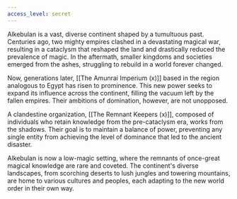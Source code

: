 ```yaml
---
access_level: secret
---
```


Alkebulan is a vast, diverse continent shaped by a tumultuous past. Centuries ago, two mighty empires clashed in a devastating magical war, resulting in a cataclysm that reshaped the land and drastically reduced the prevalence of magic. In the aftermath, smaller kingdoms and societies emerged from the ashes, struggling to rebuild in a world forever changed.

Now, generations later, [[The Amunrai Imperium (x)]] based in the region analogous to Egypt has risen to prominence. This new power seeks to expand its influence across the continent, filling the vacuum left by the fallen empires. Their ambitions of domination, however, are not unopposed.

A clandestine organization, [[The Remnant Keepers (x)]], composed of individuals who retain knowledge from the pre-cataclysm era, works from the shadows. Their goal is to maintain a balance of power, preventing any single entity from achieving the level of dominance that led to the ancient disaster.

Alkebulan is now a low-magic setting, where the remnants of once-great magical knowledge are rare and coveted. The continent's diverse landscapes, from scorching deserts to lush jungles and towering mountains, are home to various cultures and peoples, each adapting to the new world order in their own way.
